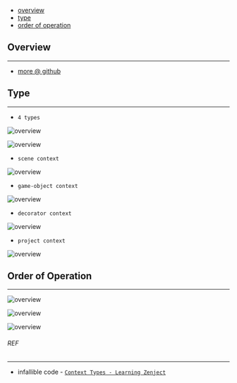 * [overview](#overview)
* [type](#type)
* [order of operation](#order)

## Overview <a name="overview"></a>

---

* [more @ github](https://github.com/svermeulen/Zenject#global-bindings)

## Type <a name="type"></a>

---

* `4 types`

![overview](./_asset/img/01.png)

![overview](./_asset/img/06.png)

* `scene context`

![overview](./_asset/img/02.png)

* `game-object context`

![overview](./_asset/img/03.png)

* `decorator context`

![overview](./_asset/img/04.png)

* `project context`

![overview](./_asset/img/05.png)

## Order of Operation <a name="order"></a>

---

![overview](./_asset/img/07.png)

![overview](./_asset/img/08.png)

![overview](./_asset/img/09.png)

###### REF

---

* infallible code - [`Context Types - Learning Zenject`](https://www.youtube.com/watch?v=grVPXS_t_h4)